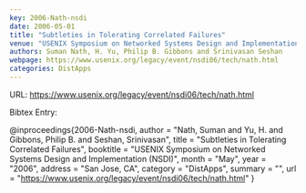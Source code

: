 ```yaml
---
key: 2006-Nath-nsdi
date: 2006-05-01
title: "Subtleties in Tolerating Correlated Failures"
venue: "USENIX Symposium on Networked Systems Design and Implementation (NSDI)"
authors: Suman Nath, H. Yu, Philip B. Gibbons and Srinivasan Seshan
webpage: https://www.usenix.org/legacy/event/nsdi06/tech/nath.html
categories: DistApps
---
```


URL: https://www.usenix.org/legacy/event/nsdi06/tech/nath.html

Bibtex Entry:

@inproceedings{2006-Nath-nsdi,
    author = "Nath, Suman and Yu, H. and Gibbons, Philip B. and Seshan, Srinivasan",
    title = "Subtleties in Tolerating Correlated Failures",
    booktitle = "USENIX Symposium on Networked Systems Design and Implementation (NSDI)",
    month = "May",
    year = "2006",
    address = "San Jose, CA",
    category = "DistApps",
    summary = "",
    url = "https://www.usenix.org/legacy/event/nsdi06/tech/nath.html"
}

